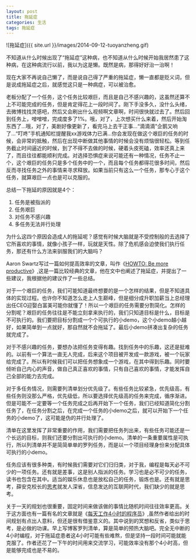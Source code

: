 ```yaml
---
layout: post
title: 拖延症
categories: 生活
tags: 拖延症
---
```


![拖延症]({{ site.url }}/images/2014-09-12-tuoyanzheng.gif)

不知道从什么时候出现了“拖延症”这种病，也不知道从什么时候开始我居然患了这种病，在这种病流行以前，我以为这是懒。既然是病，那得好好治一治啊！

现在大家不再说自己懒了，而是说自己得了严重的拖延症，懒一直都是贬义词，但是说成拖延症之后，就感觉这只是一种病症，可以被治愈。

老板分配了一个任务，这个任务比较艰巨，而且是自己不感兴趣的，这虽然还算不上不可能完成的任务，但是肯定得花上一段时间了。刚下手没多久，没什么头绪，去微博找找灵感吧，然后又会刷出什么视频啊文章啊，时间很快就过去了。然后回到任务上，噌噌噌，完成度多了1%。哦，对了，上次想买什么来着，然后开始淘东西了…哦，对了，美剧好像更新了，看完马上去干正事…“滴滴滴”企鹅又响了…“叮咚”手机通知栏提醒我xx游戏体力已满…你会发现在做这个艰巨的任务的时候，会非常的抵触，然后在出现中断做其他事情的时候会没有烦恼很轻松。等到任务截止时间逼近的时候，到了不得不去做的时候，硬着头皮死磕，效率还真上来了，而且往往都能顺利完成。对选择恐惧症来说可能还有一种情况，任务不止一个，这个艰巨的任务只是多个任务中的一个，而且每个任务都得花很多时间，然后反而寻找任务之外的事情来寻求释放。如果当前只有这么一个任务，那专心于这个任务，就算艰巨一点也是可以克服的。

总结一下拖延的原因就是4个：

1. 任务是被指派的
2. 任务艰巨
3. 对任务不感兴趣
4. 多任务无法并行处理

为什么这四个原因会造成人的拖延呢？感觉有时候大脑就是不受控制般的去选择了它所喜欢的事情，就像小孩子一样，玩就是天性。除了危机感会迫使我们执行任务，那还有什么方法来驯服我们的大脑吗？

Aaron Swartz写过一篇如何提高效率的文章，叫作《[HOWTO: Be more productive](http://www.u148.net/article/37075.html)》,这是一篇比较经典的文章，他在文中也阐述了拖延症，并提出了一些建议，我根据他的建议作了一些总结。

对于一个艰巨的任务，我们可能知道最终想要的是一个怎样的结果，但是不知道具体的实现过程。也许你不知道怎么走上人生巅峰，但是细分成升职加薪当上总经理出任CEO迎娶白富美可能你就懂了！所以一个艰巨的任务需要分割简化。怎样的分割呢？艰巨的任务往往是不能立刻拿来执行的，我们只知道目标是什么，目标是不可执行的。我们要把目标分割成一个个可执行的小demo，这个小demo越小越好，如果简单到一点就好，那自然就不会拖延了。最后小demo拼凑出复杂的任务就完成了。

对于不感兴趣的任务，要想办法把任务变得有趣。找到任务中的乐趣，这还是挺难的。以前有一个算法一直无人完成，后来这个项目被开发成一款游戏，被一个玩家给完成了。所以有时候我们可以把任务想象成一个游戏，在其中得到乐趣。同时要倾听自己内心的声音，做自己真正喜欢的事情，只有自己喜欢的事情，才能发挥自己全部的能力去完成。

对于多任务情况，则需要列清单划分优先级了。有些任务比较紧急，优先级高，有些任务则没那么严格，优先级低，所以要选择优先级高的任务来完成，循序渐进。但是可能不一定要等一个任务完成之后再开始下一个任务，我们已经知道简化分割任务了，在任务分割之后，在完成一个任务的小demo之后，就可以开始下一个任务的小demo了，这可能是伪的并行处理了。

清单在这里发挥了非常重要的作用，我们需要把任务列出来，有些任务可能还是一个长远的目标，则我们还要分割出可执行的小demo。清单的一条重要属性是可执行，所以列清单并不是简简单单的罗列任务，而是以一个项目经理身份来分配具体可执行的小demo。

任务应该有很多种类，有时候我们需要对它们归归类，对于我，编程是每天必不可少的一项任务。还有就是差事，这是别人指派的任务。学习也是必不可少的任务，读书也包含在其中。适当的娱乐休息也是放松自己的任务，锻炼也是。还有就是思考，薛安克校长的[思考](http://www.gmw.com.cn/xueshu/2013-07/02/content_8140832.htm)就发人深省，信息发达的互联网时代，我们缺少的就是思考。

关于一天的规划也很重要，固定时间来做该做的事情比随机时间往往效率更高。关于这方面也有一篇有名的文章就是《[每天工作4小时的程序员](http://www.oschina.net/news/29667/daily-routine-of-a-4-hour-programmer?from=20120610)》,虽然作者给出的时间规划有点出人意料，但还是很有借鉴意义的。其中说到的冥想和反省，类似于思考，是必做的功课。早上写博客罗列清单，算是简单的预热大脑吧。完全无中断的4小时编程，对于拖延症患者这4小时可能有些难熬，但是坚持一段时间可能就能克服了。作者还花了一下午的时间用来交流学习，可能效率没有那个4小时高，但是能够完成也是不易的。

